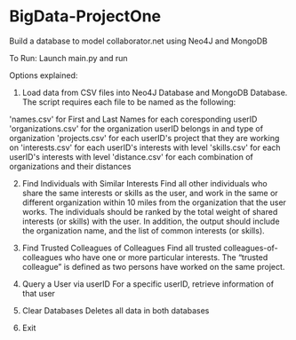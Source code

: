 # BigData-ProjectOne
Build a database to model collaborator.net using Neo4J and MongoDB

To Run:
Launch main.py and run

Options explained:

1) Load data from CSV files into Neo4J Database and MongoDB Database. The script requires each file to be named as the following:

'names.csv' for First and Last Names for each coresponding userID
'organizations.csv' for the organization userID belongs in and type of organization
'projects.csv' for each userID's project that they are working on
'interests.csv' for each userID's interests with level
'skills.csv' for each userID's interests with level
'distance.csv' for each combination of organizations and their distances

2) Find Individuals with Similar Interests
Find all other individuals who share the same interests or skills as the user, and work in the same or different organization within 10 miles from the organization that the user works. 
The individuals should be ranked by the total weight of shared interests (or skills) with the user. In addition, the output should include the organization name, and the list of common interests (or skills).

3) Find Trusted Colleagues of Colleagues
Find all trusted colleagues-of-colleagues who have one or more particular interests. The “trusted colleague” is defined as two persons have worked on the same project.

4) Query a User via userID
For a specific userID, retrieve information of that user

5) Clear Databases
Deletes all data in both databases

6) Exit
